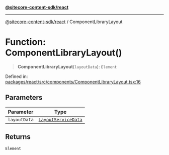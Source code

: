 [**@sitecore-content-sdk/react**](../README.md)

***

[@sitecore-content-sdk/react](../README.md) / ComponentLibraryLayout

# Function: ComponentLibraryLayout()

> **ComponentLibraryLayout**(`layoutData`): `Element`

Defined in: [packages/react/src/components/ComponentLibraryLayout.tsx:16](https://github.com/Sitecore/xmc-jss-dev/blob/7d08f3848ecc646e56af22ef11f8adc934af98c7/packages/react/src/components/ComponentLibraryLayout.tsx#L16)

## Parameters

| Parameter | Type |
| ------ | ------ |
| `layoutData` | [`LayoutServiceData`](../interfaces/LayoutServiceData.md) |

## Returns

`Element`
